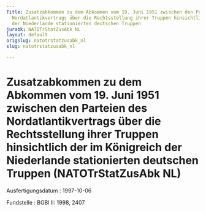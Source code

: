 ```yaml
---
Title: Zusatzabkommen zu dem Abkommen vom 19. Juni 1951 zwischen den Parteien des
  Nordatlantikvertrags über die Rechtsstellung ihrer Truppen hinsichtlich der im Königreich
  der Niederlande stationierten deutschen Truppen
jurabk: NATOTrStatZusAbk NL
layout: default
origslug: natotrstatzusabk_nl
slug: natotrstatzusabk_nl

---
```


# Zusatzabkommen zu dem Abkommen vom 19. Juni 1951 zwischen den Parteien des Nordatlantikvertrags über die Rechtsstellung ihrer Truppen hinsichtlich der im Königreich der Niederlande stationierten deutschen Truppen (NATOTrStatZusAbk NL)

Ausfertigungsdatum
:   1997-10-06

Fundstelle
:   BGBl II: 1998, 2407


